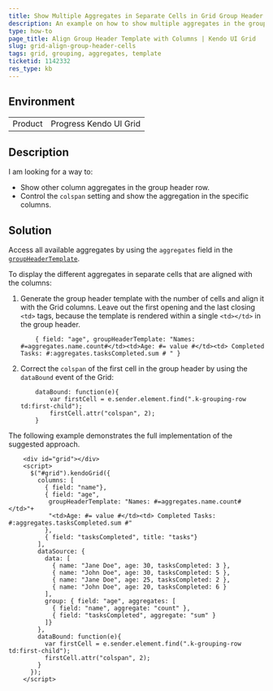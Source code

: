 ```yaml
---
title: Show Multiple Aggregates in Separate Cells in Grid Group Header
description: An example on how to show multiple aggregates in the group header of a Kendo UI Grid and align them with the Grid columns.
type: how-to
page_title: Align Group Header Template with Columns | Kendo UI Grid
slug: grid-align-group-header-cells
tags: grid, grouping, aggregates, template
ticketid: 1142332
res_type: kb
---
```


## Environment

<table>
 <tr>
  <td>Product</td>
  <td>Progress Kendo UI Grid</td>
 </tr>
</table>


## Description

I am looking for a way to:

* Show other column aggregates in the group header row.
* Control the `colspan` setting and show the aggregation in the specific columns.

## Solution

Access all available aggregates by using the `aggregates` field in the [`groupHeaderTemplate`](/api/javascript/ui/grid/configuration/columns.groupheadertemplate).

To display the different aggregates in separate cells that are aligned with the columns:

1. Generate the group header template with the number of cells and align it with the Grid columns. Leave out the first opening and the last closing `<td>` tags, because the template is rendered within a single `<td></td>` in the group header.

	```
	    { field: "age", groupHeaderTemplate: "Names: #=aggregates.name.count#</td><td>Age: #= value #</td><td> Completed Tasks: #:aggregates.tasksCompleted.sum # " }
	```

1. Correct the `colspan` of the first cell in the group header by using the `dataBound` event of the Grid:

	```
	    dataBound: function(e){
            var firstCell = e.sender.element.find(".k-grouping-row td:first-child");
  	        firstCell.attr("colspan", 2);
	    }
	```

The following example demonstrates the full implementation of the suggested approach.

```dojo
    <div id="grid"></div>
    <script>
      $("#grid").kendoGrid({
        columns: [
          { field: "name"},
          { field: "age",
           groupHeaderTemplate: "Names: #=aggregates.name.count#</td>"+
           "<td>Age: #= value #</td><td> Completed Tasks: #:aggregates.tasksCompleted.sum #"
          },
          { field: "tasksCompleted", title: "tasks"}
        ],
        dataSource: {
          data: [
            { name: "Jane Doe", age: 30, tasksCompleted: 3 },
            { name: "John Doe", age: 30, tasksCompleted: 5 },
            { name: "Jane Doe", age: 25, tasksCompleted: 2 },
            { name: "John Doe", age: 20, tasksCompleted: 6 }
          ],
          group: { field: "age", aggregates: [
            { field: "name", aggregate: "count" },
            { field: "tasksCompleted", aggregate: "sum" }
          ]}
        },
        dataBound: function(e){
          var firstCell = e.sender.element.find(".k-grouping-row td:first-child");
          firstCell.attr("colspan", 2);
        }
      });
    </script>
```
